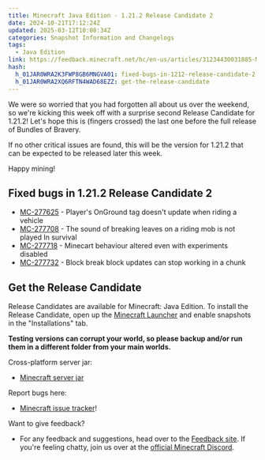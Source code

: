 ```yaml
---
title: Minecraft Java Edition - 1.21.2 Release Candidate 2
date: 2024-10-21T17:12:24Z
updated: 2025-03-12T10:08:34Z
categories: Snapshot Information and Changelogs
tags:
  - Java Edition
link: https://feedback.minecraft.net/hc/en-us/articles/31234430031885-Minecraft-Java-Edition-1-21-2-Release-Candidate-2
hash:
  h_01JAR0WRA2K3FWP8GB6MNGVA01: fixed-bugs-in-1212-release-candidate-2
  h_01JAR0WRA2XQ6RFTN4WAD68EZZ: get-the-release-candidate
---
```


We were so worried that you had forgotten all about us over the weekend, so we're kicking this week off with a surprise second Release Candidate for 1.21.2! Let's hope this is (fingers crossed) the last one before the full release of Bundles of Bravery.

If no other critical issues are found, this will be the version for 1.21.2 that can be expected to be released later this week.

Happy mining!

## Fixed bugs in 1.21.2 Release Candidate 2

- [MC-277625](https://bugs.mojang.com/browse/MC-277625) - Player's OnGround tag doesn't update when riding a vehicle
- [MC-277708](https://bugs.mojang.com/browse/MC-277708) - The sound of breaking leaves on a riding mob is not played In survival
- [MC-277718](https://bugs.mojang.com/browse/MC-277718) - Minecart behaviour altered even with experiments disabled
- [MC-277732](https://bugs.mojang.com/browse/MC-277732) - Block break block updates can stop working in a chunk

## Get the Release Candidate

Release Candidates are available for Minecraft: Java Edition. To install the Release Candidate, open up the [Minecraft Launcher](https://www.minecraft.net/content/minecraft-net/language-masters/download) and enable snapshots in the "Installations" tab.

**Testing versions can corrupt your world, so please backup and/or run them in a different folder from your main worlds.**

Cross-platform server jar:

- [Minecraft server jar](https://piston-data.mojang.com/v1/objects/d0601b3f493bb5b4e421ef35b676d4cb9c1f606f/server.jar)

Report bugs here:

- [Minecraft issue tracker](https://bugs.mojang.com/projects/MC/summary)!

Want to give feedback?

- For any feedback and suggestions, head over to the [Feedback site](https://feedback.minecraft.net/). If you're feeling chatty, join us over at the [official Minecraft Discord](https://discordapp.com/invite/minecraft).

